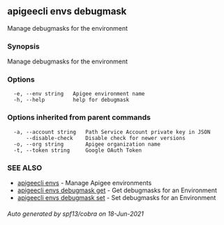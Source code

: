 ## apigeecli envs debugmask

Manage debugmasks for the environment

### Synopsis

Manage debugmasks for the environment

### Options

```
  -e, --env string   Apigee environment name
  -h, --help         help for debugmask
```

### Options inherited from parent commands

```
  -a, --account string   Path Service Account private key in JSON
      --disable-check    Disable check for newer versions
  -o, --org string       Apigee organization name
  -t, --token string     Google OAuth Token
```

### SEE ALSO

* [apigeecli envs](apigeecli_envs.md)	 - Manage Apigee environments
* [apigeecli envs debugmask get](apigeecli_envs_debugmask_get.md)	 - Get debugmasks for an Environment
* [apigeecli envs debugmask set](apigeecli_envs_debugmask_set.md)	 - Set debugmasks for an Environment

###### Auto generated by spf13/cobra on 18-Jun-2021
